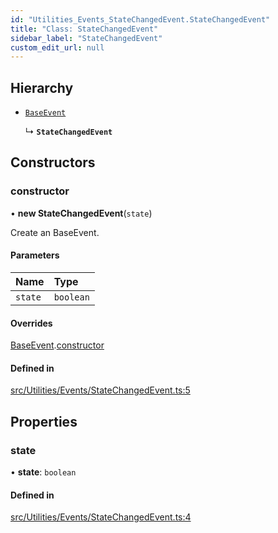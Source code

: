 ```yaml
---
id: "Utilities_Events_StateChangedEvent.StateChangedEvent"
title: "Class: StateChangedEvent"
sidebar_label: "StateChangedEvent"
custom_edit_url: null
---
```




## Hierarchy

- [`BaseEvent`](../Utilities_BaseEvent.BaseEvent)

  ↳ **`StateChangedEvent`**

## Constructors

### constructor

• **new StateChangedEvent**(`state`)

Create an BaseEvent.

#### Parameters

| Name | Type |
| :------ | :------ |
| `state` | `boolean` |

#### Overrides

[BaseEvent](../Utilities_BaseEvent.BaseEvent).[constructor](../Utilities_BaseEvent.BaseEvent#constructor)

#### Defined in

[src/Utilities/Events/StateChangedEvent.ts:5](https://github.com/ZeaInc/zea-engine/blob/455b10853/src/Utilities/Events/StateChangedEvent.ts#L5)

## Properties

### state

• **state**: `boolean`

#### Defined in

[src/Utilities/Events/StateChangedEvent.ts:4](https://github.com/ZeaInc/zea-engine/blob/455b10853/src/Utilities/Events/StateChangedEvent.ts#L4)

